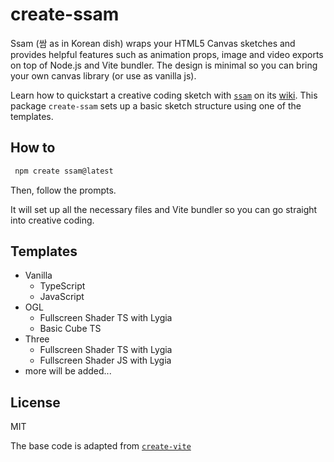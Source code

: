 # create-ssam

Ssam (쌈 as in Korean dish) wraps your HTML5 Canvas sketches and provides helpful features such as animation props, image and video exports on top of Node.js and Vite bundler. The design is minimal so you can bring your own canvas library (or use as vanilla js).

Learn how to quickstart a creative coding sketch with [`ssam`](https://github.com/cdaein/ssam) on its [wiki](https://github.com/cdaein/ssam/wiki). This package `create-ssam` sets up a basic sketch structure using one of the templates.

## How to

```sh
 npm create ssam@latest
```

Then, follow the prompts.

It will set up all the necessary files and Vite bundler so you can go straight into creative coding.

## Templates

- Vanilla
  - TypeScript
  - JavaScript
- OGL
  - Fullscreen Shader TS with Lygia
  - Basic Cube TS
- Three
  - Fullscreen Shader TS with Lygia
  - Fullscreen Shader JS with Lygia
- more will be added...

## License

MIT

The base code is adapted from [`create-vite`](https://github.com/vitejs/vite/tree/main/packages/create-vite)
